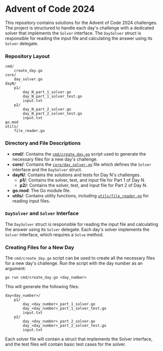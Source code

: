 # Advent of Code 2024

This repository contains solutions for the Advent of Code 2024 challenges. The project is structured to handle each day's challenge with a dedicated solver that implements the `Solver` interface. The `DaySolver` struct is responsible for reading the input file and calculating the answer using its `Solver` delegate.

### Repository Layout
```
cmd/
    create_day.go
core/
    day_solver.go
dayN/
    p1/
        day_N_part_1_solver.go
        day_N_part_1_solver_test.go
        input.txt
    p2/
        day_N_part_2_solver.go
        day_N_part_2_solver_test.go
        input.txt
go.mod
utils/
    file_reader.go
```

### Directory and File Descriptions

- **cmd/**: Contains the [`cmd/create_day.go`](cmd/create_day.go) script used to generate the necessary files for a new day's challenge.
- **core/**: Contains the [`core/day_solver.go`](core/day_solver.go) file which defines the `Solver` interface and the `DaySolver` struct.
- **dayN/**: Contains the solutions and tests for Day N's challenges.
  - **p1/**: Contains the solver, test, and input file for Part 1 of Day N.
  - **p2/**: Contains the solver, test, and input file for Part 2 of Day N.
- **go.mod**: The Go module file.
- **utils/**: Contains utility functions, including [`utils/file_reader.go`](utils/file_reader.go) for reading input files.

### `DaySolver` and `Solver` Interface

The `DaySolver` struct is responsible for reading the input file and calculating the answer using its `Solver` delegate. Each day's solver implements the `Solver` interface, which requires a `Solve` method.

### Creating Files for a New Day

The `cmd/create_day.go` script can be used to create all the necessary files for a new day's challenge. Run the script with the day number as an argument:

`go run cmd/create_day.go <day_number>`

This will generate the following files:
```
day<day_number>/
    p1/
        day_<day_number>_part_1_solver.go
        day_<day_number>_part_1_solver_test.go
        input.txt
    p2/
        day_<day_number>_part_2_solver.go
        day_<day_number>_part_2_solver_test.go
        input.txt
```
Each solver file will contain a struct that implements the Solver interface, and the test files will contain basic test cases for the solver.